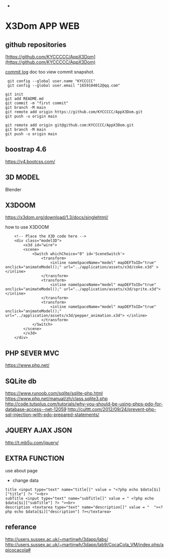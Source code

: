 +

# X3Dom APP WEB



## github repositories

[https://github.com/KYCCCCC/AppX3Dom](https://github.com/KYCCCCC/AppX3Dom)

[commit log](log.md) doc too view commit snapshot.

```
 git config --global user.name "KYCCCCC"
 git config --global user.email "1659104012@qq.com"
```

```
git init
git add README.md
git commit -m "first commit"
git branch -M main
git remote add origin https://github.com/KYCCCCC/AppX3Dom.git
git push -u origin main
```

```
git remote add origin git@github.com:KYCCCCC/AppX3Dom.git
git branch -M main
git push -u origin main
```

## boostrap 4.6

https://v4.bootcss.com/
## 3D MODEL
Blender
## X3DOOM
https://x3dom.org/download/1.3/docs/singlehtml/

how to use X3DOOM
```
    <!-- Place the X3D code here -->
    <div class="model3D">
        <x3d id="wire">
        <scene>
            <Switch whichChoice="0" id='SceneSwitch'>
                <transform>
                    <inline nameSpaceName="model" mapDEFToID="true" onclick="animateModel();" url="../application/assets/x3d/coke.x3d" > </inline>
                </transform>
                <transform>
                    <inline nameSpaceName="model" mapDEFToID="true" onclick="animateModel();" url="../application/assets/x3d/sprite.x3d"> </inline>
                </transform>
                <transform>
                    <inline nameSpaceName="model" mapDEFToID="true" onclick="animateModel();" url="../application/assets/x3d/pepper_animation.x3d"> </inline>
                </transform>
            </Switch>
        </scene>
        </x3d>
    </div> 
```
## PHP SEVER MVC
https://www.php.net/
## SQLite db
https://www.runoob.com/sqlite/sqlite-php.html
https://www.php.net/manual/zh/class.sqlite3.php
http://code.tutsplus.com/tutorials/why-you-should-be-using-phps-pdo-for-database-access--net-12059 
http://culttt.com/2012/09/24/prevent-php-sql-injection-with-pdo-prepared-statements/
## JQUERY AJAX JSON
http://t.mb5u.com/jquery/

## EXTRA FUNCTION
use about page
- change data 
```
title <input type="text" name="title[]" value = "<?php echo $data[$i]["title"] ?> "><br>
subTitle <input type="text" name="subTitle[]" value = " <?php echo $data[$i]["subTitle"] ?> "><br>
description <textarea type="text" name="description[]" value = "  "><?php echo $data[$i]["description"] ?></textarea>
```
## referance

http://users.sussex.ac.uk/~martinwh/3dapp/labs/
http://users.sussex.ac.uk/~martinwh/3dapp/lab9/CocaCola_VM/index.php/apicocacola#

